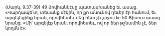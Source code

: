 (Մարկ. 9.37-39)
49 Յովհաննէսը պատասխանեց եւ ասաց. «Վարդապե՛տ, տեսանք մէկին, որ քո անունով դեւեր էր հանում, եւ արգելեցինք նրան, որովհետեւ մեզ հետ չի շրջում»: 50 Յիսուս ասաց նրանց. «Մի՛ արգելէք նրան, որովհետեւ, ով որ ձեր թշնամին չէ, ձեր կողմն է»:
